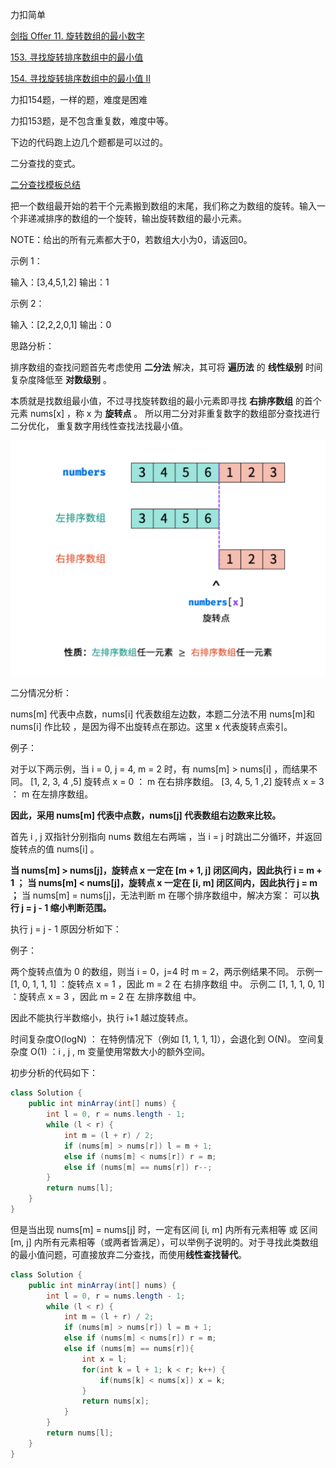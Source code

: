 力扣简单

[剑指 Offer 11. 旋转数组的最小数字](https://leetcode-cn.com/problems/xuan-zhuan-shu-zu-de-zui-xiao-shu-zi-lcof/)

[153. 寻找旋转排序数组中的最小值](https://leetcode-cn.com/problems/find-minimum-in-rotated-sorted-array/)

[154. 寻找旋转排序数组中的最小值 II](https://leetcode-cn.com/problems/find-minimum-in-rotated-sorted-array-ii/)

力扣154题，一样的题，难度是困难

力扣153题，是不包含重复数，难度中等。



下边的代码跑上边几个题都是可以过的。



二分查找的变式。

[二分查找模板总结]()



把一个数组最开始的若干个元素搬到数组的末尾，我们称之为数组的旋转。输入一个非递减排序的数组的一个旋转，输出旋转数组的最小元素。  

NOTE：给出的所有元素都大于0，若数组大小为0，请返回0。 

示例 1：

输入：[3,4,5,1,2]
输出：1

示例 2：

输入：[2,2,2,0,1]
输出：0



思路分析：

排序数组的查找问题首先考虑使用 **二分法** 解决，其可将 **遍历法** 的 **线性级别** 时间复杂度降低至 **对数级别** 。 

本质就是找数组最小值，不过寻找旋转数组的最小元素即寻找 **右排序数组** 的首个元素 nums[x] ，称 x 为 **旋转点** 。 所以用二分对非重复数字的数组部分查找进行二分优化， 重复数字用线性查找法找最小值。

![](../../../assets/1611823736387.png)

二分情况分析：

nums[m] 代表中点数，nums[i] 代表数组左边数，本题二分法不用 nums[m]和 nums[i] 作比较 ，是因为得不出旋转点在那边。这里 x 代表旋转点索引。

例子：

对于以下两示例，当 i = 0, j = 4, m = 2  时，有 nums[m] > nums[i] ，而结果不同。
[1, 2, 3, 4 ,5] 旋转点 x = 0 ： m 在右排序数组。
[3, 4, 5, 1 ,2] 旋转点 x = 3 ： m 在左排序数组。

**因此，采用 nums[m] 代表中点数，nums[j] 代表数组右边数来比较。**

首先 i , j 双指针分别指向 nums 数组左右两端 ，当 i = j 时跳出二分循环，并返回旋转点的值 nums[i] 。

**当 nums[m] > nums[j]，旋转点 x 一定在 [m + 1, j]  闭区间内，因此执行 i = m + 1 ；**
**当 nums[m] < nums[j]，旋转点 x 一定在 [i, m] 闭区间内，因此执行 j = m ；**
当 nums[m] = nums[j]，无法判断 m 在哪个排序数组中，解决方案： 可以**执行 j = j - 1 缩小判断范围。**

执行 j = j - 1 原因分析如下：

例子：

两个旋转点值为 0 的数组，则当 i = 0，j=4 时 m = 2，两示例结果不同。
示例一 \[1, 0, 1, 1, 1] ：旋转点 x = 1 ，因此 m = 2 在 右排序数组 中。
示例二 \[1, 1, 1, 0, 1] ：旋转点 x = 3 ，因此 m = 2 在 左排序数组 中。

因此不能执行半数缩小，执行 i+1 越过旋转点。



时间复杂度O(logN) ： 在特例情况下（例如 [1, 1, 1, 1]），会退化到 O(N)。 
空间复杂度 O(1) ：i , j , m 变量使用常数大小的额外空间。



初步分析的代码如下：

````java
class Solution {
    public int minArray(int[] nums) {
        int l = 0, r = nums.length - 1;
        while (l < r) {
            int m = (l + r) / 2;
            if (nums[m] > nums[r]) l = m + 1;
            else if (nums[m] < nums[r]) r = m;
            else if (nums[m] == nums[r]) r--;
        }
        return nums[l];
    }
}
````

但是当出现 nums[m] = nums[j] 时，一定有区间 [i, m] 内所有元素相等 或 区间 [m, j] 内所有元素相等（或两者皆满足），可以举例子说明的。对于寻找此类数组的最小值问题，可直接放弃二分查找，而使用**线性查找替代**。

````java
class Solution {
    public int minArray(int[] nums) {
        int l = 0, r = nums.length - 1;
        while (l < r) {
            int m = (l + r) / 2;
            if (nums[m] > nums[r]) l = m + 1;
            else if (nums[m] < nums[r]) r = m;
            else if (nums[m] == nums[r]){
                int x = l;
                for(int k = l + 1; k < r; k++) {
                    if(nums[k] < nums[x]) x = k;
                }
                return nums[x];
            }
        }
        return nums[l];
    }
}
````

